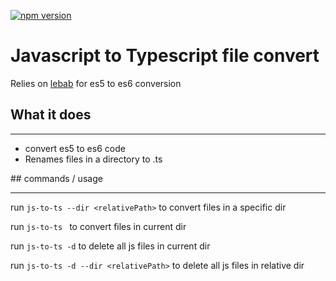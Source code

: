[![npm version](https://badge.fury.io/js/%40epicallan%2Fjs-to-ts.svg)](https://badge.fury.io/js/%40epicallan%2Fjs-to-ts)

# Javascript to Typescript file convert

Relies on [lebab](https://github.com/lebab/lebab) for es5 to es6 conversion

## What it does

-----

- convert es5 to es6 code
- Renames files in a directory to .ts

## commands / usage

----

run `js-to-ts --dir <relativePath>` to convert files in a specific dir

run `js-to-ts ` to convert files in current dir

run `js-to-ts -d` to delete all js files in current dir

run `js-to-ts -d --dir <relativePath>` to delete all js files in relative dir